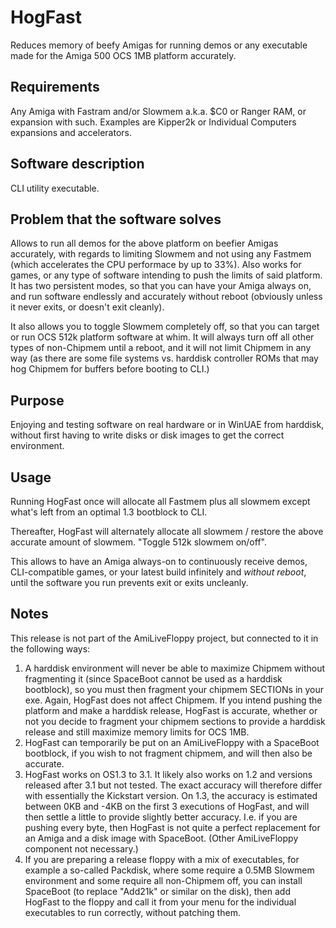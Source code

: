 # HogFast
Reduces memory of beefy Amigas for running demos or any executable made for the Amiga 500 OCS 1MB platform accurately.

## Requirements
Any Amiga with Fastram and/or Slowmem a.k.a. $C0 or Ranger RAM, or expansion with such. Examples are Kipper2k or Individual Computers expansions and accelerators.

## Software description
CLI utility executable.

## Problem that the software solves
Allows to run all demos for the above platform on beefier Amigas accurately, with regards to limiting Slowmem and not using any Fastmem (which accelerates the CPU performace by up to 33%). Also works for games, or any type of software intending to push the limits of said platform. It has two persistent modes, so that you can have your Amiga always on, and run software endlessly and accurately without reboot (obviously unless it never exits, or doesn't exit cleanly).

It also allows you to toggle Slowmem completely off, so that you can target or run OCS 512k platform software at whim. It will always turn off all other types of non-Chipmem until a reboot, and it will not limit Chipmem in any way (as there are some file systems vs. harddisk controller ROMs that may hog Chipmem for buffers before booting to CLI.)

## Purpose
Enjoying and testing software on real hardware or in WinUAE from harddisk, without first having to write disks or disk images to get the correct environment.

## Usage
Running HogFast once will allocate all Fastmem plus all slowmem except what's left from an optimal 1.3 bootblock to CLI.

Thereafter, HogFast will alternately allocate all slowmem / restore the above accurate amount of slowmem. "Toggle 512k slowmem on/off".

This allows to have an Amiga always-on to continuously receive demos, CLI-compatible games, or your latest build infinitely and *without reboot*, until the software you run prevents exit or exits uncleanly.

## Notes
This release is not part of the AmiLiveFloppy project, but connected to it in the following ways:
1. A harddisk environment will never be able to maximize Chipmem without fragmenting it (since SpaceBoot cannot be used as a harddisk bootblock), so you must then fragment your chipmem SECTIONs in your exe. Again, HogFast does not affect Chipmem. If you intend pushing the platform and make a harddisk release, HogFast is accurate, whether or not you decide to fragment your chipmem sections to provide a harddisk release and still maximize memory limits for OCS 1MB.
2. HogFast can temporarily be put on an AmiLiveFloppy with a SpaceBoot bootblock, if you wish to not fragment chipmem, and will then also be accurate.
3. HogFast works on OS1.3 to 3.1. It likely also works on 1.2 and versions released after 3.1 but not tested. The exact accuracy will therefore differ with essentially the Kickstart version. On 1.3, the accuracy is estimated between 0KB and -4KB on the first 3 executions of HogFast, and will then settle a little to provide slightly better accuracy. I.e. if you are pushing every byte, then HogFast is not quite a perfect replacement for an Amiga and a disk image with SpaceBoot. (Other AmiLiveFloppy component not necessary.)
4. If you are preparing a release floppy with a mix of executables, for example a so-called Packdisk, where some require a 0.5MB Slowmem environment and some require all non-Chipmem off, you can install SpaceBoot (to replace "Add21k" or similar on the disk), then add HogFast to the floppy and call it from your menu for the individual executables to run correctly, without patching them.

